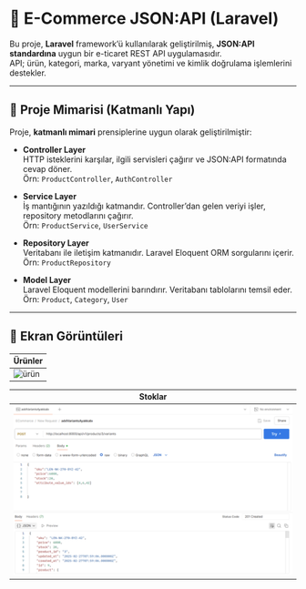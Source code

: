 # 🛒 E-Commerce JSON:API (Laravel)

Bu proje, **Laravel** framework’ü kullanılarak geliştirilmiş, **JSON:API standardına** uygun bir e-ticaret REST API uygulamasıdır.  
API; ürün, kategori, marka, varyant yönetimi ve kimlik doğrulama işlemlerini destekler.  

---

## 📂 Proje Mimarisi (Katmanlı Yapı)

Proje, **katmanlı mimari** prensiplerine uygun olarak geliştirilmiştir:

- **Controller Layer**  
  HTTP isteklerini karşılar, ilgili servisleri çağırır ve JSON:API formatında cevap döner.  
  Örn: `ProductController`, `AuthController`

- **Service Layer**  
  İş mantığının yazıldığı katmandır. Controller’dan gelen veriyi işler, repository metodlarını çağırır.  
  Örn: `ProductService`, `UserService`

- **Repository Layer**  
  Veritabanı ile iletişim katmanıdır. Laravel Eloquent ORM sorgularını içerir.  
  Örn: `ProductRepository`

- **Model Layer**  
  Laravel Eloquent modellerini barındırır. Veritabanı tablolarını temsil eder.  
  Örn: `Product`, `Category`, `User`

---



## 📸 Ekran Görüntüleri

| Ürünler |
|---------------|
| ![ürün](ürün.png) |

| Stoklar |
|--------------|
| ![Stok Versiyonları](version.png) | 
